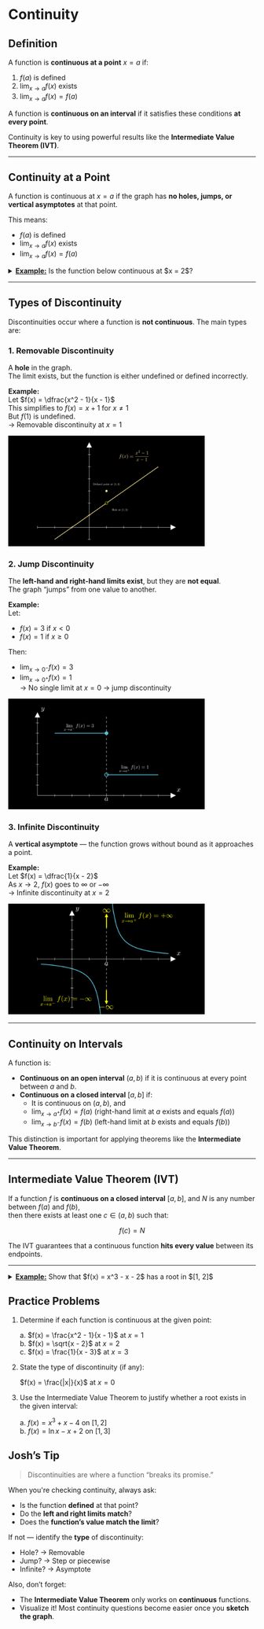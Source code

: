 # Continuity

## Definition

A function is **continuous at a point** $x = a$ if:

1. $f(a)$ is defined  
2. $\lim_{x \to a} f(x)$ exists  
3. $\lim_{x \to a} f(x) = f(a)$

A function is **continuous on an interval** if it satisfies these conditions **at every point**.

Continuity is key to using powerful results like the **Intermediate Value Theorem (IVT)**.

---

## Continuity at a Point

A function is continuous at $x = a$ if the graph has **no holes, jumps, or vertical asymptotes** at that point.

This means:

- $f(a)$ is defined  
- $\lim_{x \to a} f(x)$ exists  
- $\lim_{x \to a} f(x) = f(a)$

<details>
<summary><strong><u>Example:</u></strong> Is the function below continuous at $x = 2$?</summary>

Define $f(x)$ as:

- $f(x) = x^2$ if $x \ne 2$  
- $f(x) = 5$  if $x = 2$

Now check:

- $f(2) = 5$ (defined)  
- $\lim_{x \to 2} f(x) = 4$ (approaches $x^2$)  
- But $f(2) \ne \lim_{x \to 2} f(x)$

So $f$ is **not continuous** at $x = 2$ — this is a **removable discontinuity**.
</details>


---

## Types of Discontinuity

Discontinuities occur where a function is **not continuous**. The main types are:



### 1. Removable Discontinuity

A **hole** in the graph.  
The limit exists, but the function is either undefined or defined incorrectly.

**Example:**  
Let $f(x) = \dfrac{x^2 - 1}{x - 1}$  
This simplifies to $f(x) = x + 1$ for $x \ne 1$  
But $f(1)$ is undefined.  
→ Removable discontinuity at $x = 1$

<img src="../images/removable-discontinuity.png" alt="Removable Discontinuity" width="400"/>



### 2. Jump Discontinuity

The **left-hand and right-hand limits exist**, but they are **not equal**.  
The graph “jumps” from one value to another.

**Example:**  
Let:

- $f(x) = 3$ if $x < 0$  
- $f(x) = 1$ if $x \ge 0$

Then:

- $\lim_{x \to 0^-} f(x) = 3$  
- $\lim_{x \to 0^+} f(x) = 1$  
→ No single limit at $x = 0$ → jump discontinuity

<img src="../images/one-sided-limit.png" alt="Jump Discontinuity" width="400"/>


### 3. Infinite Discontinuity

A **vertical asymptote** — the function grows without bound as it approaches a point.

**Example:**  
Let $f(x) = \dfrac{1}{x - 2}$  
As $x \to 2$, $f(x)$ goes to $\infty$ or $-\infty$  
→ Infinite discontinuity at $x = 2$

<img src="../images/infinite-discontinuity.png" alt="Infinite Limit" width="400"/>

---

## Continuity on Intervals

A function is:

- **Continuous on an open interval** $(a, b)$ if it is continuous at every point between $a$ and $b$.
- **Continuous on a closed interval** $[a, b]$ if:
  - It is continuous on $(a, b)$, and
  - $\lim_{x \to a^+} f(x) = f(a)$ (right-hand limit at $a$ exists and equals $f(a)$)
  - $\lim_{x \to b^-} f(x) = f(b)$ (left-hand limit at $b$ exists and equals $f(b)$)

This distinction is important for applying theorems like the **Intermediate Value Theorem**.

---

## Intermediate Value Theorem (IVT)

If a function $f$ is **continuous on a closed interval** $[a, b]$, and $N$ is any number between $f(a)$ and $f(b)$,  
then there exists at least one $c \in (a, b)$ such that:

$$
f(c) = N
$$

The IVT guarantees that a continuous function **hits every value** between its endpoints.

---

<details>
<summary><strong><u>Example:</u></strong> Show that $f(x) = x^3 - x - 2$ has a root in $[1, 2]$</summary>

Check values:

- $f(1) = 1 - 1 - 2 = -2$
- $f(2) = 8 - 2 - 2 = 4$

Since $0$ is between $-2$ and $4$, and $f$ is continuous,  
→ by IVT there exists $c \in (1, 2)$ such that $f(c) = 0$

</details>


## Practice Problems

1. Determine if each function is continuous at the given point:

   a. $f(x) = \frac{x^2 - 1}{x - 1}$ at $x = 1$  
   b. $f(x) = \sqrt{x - 2}$ at $x = 2$  
   c. $f(x) = \frac{1}{x - 3}$ at $x = 3$

2. State the type of discontinuity (if any):

   $f(x) = \frac{|x|}{x}$ at $x = 0$

3. Use the Intermediate Value Theorem to justify whether a root exists in the given interval:

   a. $f(x) = x^3 + x - 4$ on $[1, 2]$  
   b. $f(x) = \ln x - x + 2$ on $[1, 3]$


## Josh’s Tip

> Discontinuities are where a function “breaks its promise.”

When you're checking continuity, always ask:

- Is the function **defined** at that point?
- Do the **left and right limits match**?
- Does the **function’s value match the limit**?

If not — identify the **type** of discontinuity:
- Hole? → Removable  
- Jump? → Step or piecewise  
- Infinite? → Asymptote

Also, don’t forget:
- The **Intermediate Value Theorem** only works on **continuous** functions.
- Visualize it! Most continuity questions become easier once you **sketch the graph**.
